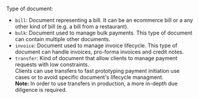 Type of document:
- `bill`: Document representing a bill. It can be an ecommerce bill or a any other kind of bill (e.g. a bill from a restaurant).
- `bulk`: Document used to manage bulk payments. This type of document can contain multiple other documents.
- `invoice`: Document used to manage invoice lifecycle. This type of document can handle invoices, pro-forma invoices and credit notes.
- `transfer`: Kind of document that allow clients to manage payment requests with low constraints. <br> Clients can use transfers to fast prototyping payment initiation use cases or to avoid specific document's lifecycle managment. <br><b>Note: </b> In order to use transfers in production, a more in-depth due diligence is required.



